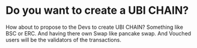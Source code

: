 # Do you want to create a UBI CHAIN?
How about to propose to the Devs to create UBI CHAIN?
Something like BSC or ERC. And having there own Swap like pancake swap. And Vouched users will be the validators of the transactions.
